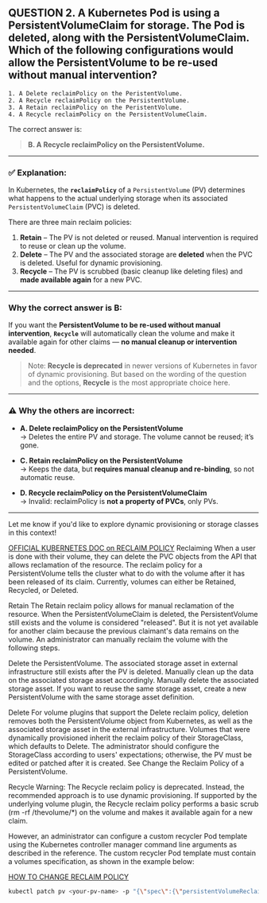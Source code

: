## QUESTION 2. A Kubernetes Pod is using a PersistentVolumeClaim for storage. The Pod is deleted, along with the PersistentVolumeClaim. Which of the following configurations would allow the PersistentVolume to be re-used without manual intervention?
```
1. A Delete reclaimPolicy on the PeristentVolume.
2. A Recycle reclaimPolicy on the PersistentVolume.
3. A Retain reclaimPolicy on the PeristentVolume.
4. A Recycle reclaimPolicy on the PersistentVolumeClaim.
```

The correct answer is:

> **B. A Recycle reclaimPolicy on the PersistentVolume.**

---

### ✅ Explanation:

In Kubernetes, the **`reclaimPolicy`** of a `PersistentVolume` (PV) determines what happens to the actual underlying storage when its associated `PersistentVolumeClaim` (PVC) is deleted.

There are three main reclaim policies:

1. **Retain** – The PV is not deleted or reused. Manual intervention is required to reuse or clean up the volume.
2. **Delete** – The PV and the associated storage are **deleted** when the PVC is deleted. Useful for dynamic provisioning.
3. **Recycle** – The PV is scrubbed (basic cleanup like deleting files) and **made available again** for a new PVC.

---

### Why the correct answer is **B**:
If you want the **PersistentVolume to be re-used without manual intervention**, **`Recycle`** will automatically clean the volume and make it available again for other claims — **no manual cleanup or intervention needed**.

> Note: **Recycle is deprecated** in newer versions of Kubernetes in favor of dynamic provisioning. But based on the wording of the question and the options, **Recycle** is the most appropriate choice here.

---

### ⚠️ Why the others are incorrect:

- **A. Delete reclaimPolicy on the PersistentVolume**  
   → Deletes the entire PV and storage. The volume cannot be reused; it’s gone.

- **C. Retain reclaimPolicy on the PersistentVolume**  
   → Keeps the data, but **requires manual cleanup and re-binding**, so not automatic reuse.

- **D. Recycle reclaimPolicy on the PersistentVolumeClaim**  
   → Invalid: reclaimPolicy is **not a property of PVCs**, only PVs.

---

Let me know if you'd like to explore dynamic provisioning or storage classes in this context!


[OFFICIAL KUBERNETES DOC on RECLAIM POLICY](https://kubernetes.io/docs/concepts/storage/persistent-volumes/#reclaiming)
Reclaiming
When a user is done with their volume, they can delete the PVC objects from the API that allows reclamation of the resource. The reclaim policy for a PersistentVolume tells the cluster what to do with the volume after it has been released of its claim. Currently, volumes can either be Retained, Recycled, or Deleted.

Retain
The Retain reclaim policy allows for manual reclamation of the resource. When the PersistentVolumeClaim is deleted, the PersistentVolume still exists and the volume is considered "released". But it is not yet available for another claim because the previous claimant's data remains on the volume. An administrator can manually reclaim the volume with the following steps.

Delete the PersistentVolume. The associated storage asset in external infrastructure still exists after the PV is deleted.
Manually clean up the data on the associated storage asset accordingly.
Manually delete the associated storage asset.
If you want to reuse the same storage asset, create a new PersistentVolume with the same storage asset definition.

Delete
For volume plugins that support the Delete reclaim policy, deletion removes both the PersistentVolume object from Kubernetes, as well as the associated storage asset in the external infrastructure. Volumes that were dynamically provisioned inherit the reclaim policy of their StorageClass, which defaults to Delete. The administrator should configure the StorageClass according to users' expectations; otherwise, the PV must be edited or patched after it is created. See Change the Reclaim Policy of a PersistentVolume.

Recycle
Warning:
The Recycle reclaim policy is deprecated. Instead, the recommended approach is to use dynamic provisioning.
If supported by the underlying volume plugin, the Recycle reclaim policy performs a basic scrub (rm -rf /thevolume/*) on the volume and makes it available again for a new claim.

However, an administrator can configure a custom recycler Pod template using the Kubernetes controller manager command line arguments as described in the reference. The custom recycler Pod template must contain a volumes specification, as shown in the example below:


[HOW TO CHANGE RECLAIM POLICY](https://kubernetes.io/docs/tasks/administer-cluster/change-pv-reclaim-policy/)
```bash
kubectl patch pv <your-pv-name> -p "{\"spec\":{\"persistentVolumeReclaimPolicy\":\"Retain\"}}"
```
